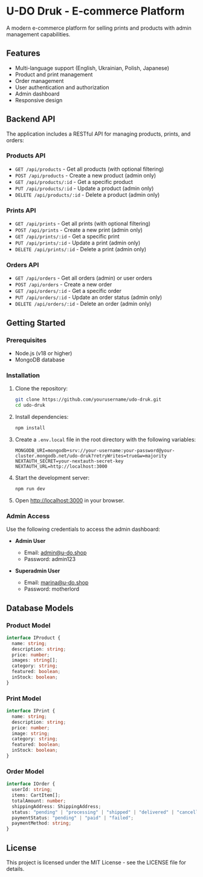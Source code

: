 # U-DO Druk - E-commerce Platform

A modern e-commerce platform for selling prints and products with admin management capabilities.

## Features

- Multi-language support (English, Ukrainian, Polish, Japanese)
- Product and print management
- Order management
- User authentication and authorization
- Admin dashboard
- Responsive design

## Backend API

The application includes a RESTful API for managing products, prints, and orders:

### Products API

- `GET /api/products` - Get all products (with optional filtering)
- `POST /api/products` - Create a new product (admin only)
- `GET /api/products/:id` - Get a specific product
- `PUT /api/products/:id` - Update a product (admin only)
- `DELETE /api/products/:id` - Delete a product (admin only)

### Prints API

- `GET /api/prints` - Get all prints (with optional filtering)
- `POST /api/prints` - Create a new print (admin only)
- `GET /api/prints/:id` - Get a specific print
- `PUT /api/prints/:id` - Update a print (admin only)
- `DELETE /api/prints/:id` - Delete a print (admin only)

### Orders API

- `GET /api/orders` - Get all orders (admin) or user orders
- `POST /api/orders` - Create a new order
- `GET /api/orders/:id` - Get a specific order
- `PUT /api/orders/:id` - Update an order status (admin only)
- `DELETE /api/orders/:id` - Delete an order (admin only)

## Getting Started

### Prerequisites

- Node.js (v18 or higher)
- MongoDB database

### Installation

1. Clone the repository:

   ```bash
   git clone https://github.com/yourusername/udo-druk.git
   cd udo-druk
   ```

2. Install dependencies:

   ```bash
   npm install
   ```

3. Create a `.env.local` file in the root directory with the following variables:

   ```
   MONGODB_URI=mongodb+srv://your-username:your-password@your-cluster.mongodb.net/udo-druk?retryWrites=true&w=majority
   NEXTAUTH_SECRET=your-nextauth-secret-key
   NEXTAUTH_URL=http://localhost:3000
   ```

4. Start the development server:

   ```bash
   npm run dev
   ```

5. Open [http://localhost:3000](http://localhost:3000) in your browser.

### Admin Access

Use the following credentials to access the admin dashboard:

- **Admin User**

  - Email: admin@u-do.shop
  - Password: admin123

- **Superadmin User**
  - Email: marina@u-do.shop
  - Password: motherlord

## Database Models

### Product Model

```typescript
interface IProduct {
  name: string;
  description: string;
  price: number;
  images: string[];
  category: string;
  featured: boolean;
  inStock: boolean;
}
```

### Print Model

```typescript
interface IPrint {
  name: string;
  description: string;
  price: number;
  image: string;
  category: string;
  featured: boolean;
  inStock: boolean;
}
```

### Order Model

```typescript
interface IOrder {
  userId: string;
  items: CartItem[];
  totalAmount: number;
  shippingAddress: ShippingAddress;
  status: "pending" | "processing" | "shipped" | "delivered" | "cancelled";
  paymentStatus: "pending" | "paid" | "failed";
  paymentMethod: string;
}
```

## License

This project is licensed under the MIT License - see the LICENSE file for details.
